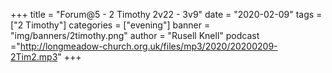 +++
title = "Forum@5 - 2 Timothy 2v22 - 3v9"
date = "2020-02-09"
tags = ["2 Timothy"]
categories = ["evening"]
banner = "img/banners/2timothy.png"
author = "Rusell Knell"
podcast ="http://longmeadow-church.org.uk/files/mp3/2020/20200209-2Tim2.mp3"
+++
